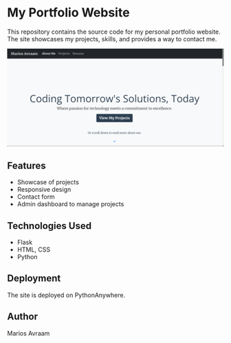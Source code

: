 # My Portfolio Website

This repository contains the source code for my personal portfolio website. The site showcases my projects, skills, and provides a way to contact me.

![Screenshot of my website](static/images/portfolio_website_image.png)


## Features

- Showcase of projects
- Responsive design
- Contact form
- Admin dashboard to manage projects

## Technologies Used

- Flask
- HTML, CSS
- Python

## Deployment

The site is deployed on PythonAnywhere.

## Author
Marios Avraam
